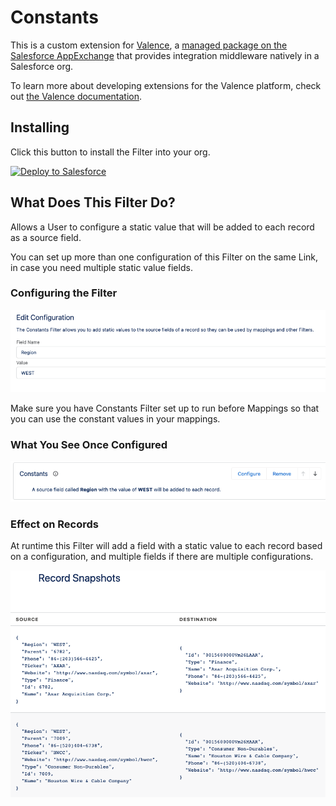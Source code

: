 # Constants

This is a custom extension for <a href="https://valence.app">Valence</a>, a <a href="https://appexchange.salesforce.com/appxListingDetail?listingId=a0N3A00000EORP4UAP">managed package on the Salesforce AppExchange</a> that provides integration middleware natively in a Salesforce org.

To learn more about developing extensions for the Valence platform, check out <a href="https://docs.valence.app">the Valence documentation</a>.

## Installing

Click this button to install the Filter into your org.

<a href="https://githubsfdeploy.herokuapp.com?owner=valence-filters&repo=constants&ref=main">
  <img alt="Deploy to Salesforce"
       src="https://raw.githubusercontent.com/afawcett/githubsfdeploy/master/deploy.png">
</a>

## What Does This Filter Do?

Allows a User to configure a static value that will be added to each record as a source field.

You can set up more than one configuration of this Filter on the same Link, in case you need multiple static value fields.

### Configuring the Filter

![Here's what configuring the Filter looks like](/images/configuring.png)

Make sure you have Constants Filter set up to run before Mappings so that you can use the constant values in your mappings.

### What You See Once Configured

![Each configuration shows an explanation of its effects](/images/explainer.png)

### Effect on Records

At runtime this Filter will add a field with a static value to each record based on a configuration, and multiple fields if there are multiple configurations.

![Here's what records look like because of this Filter](/images/results.png)